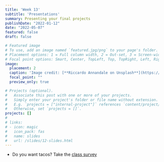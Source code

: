 ```yaml
---
title: 'Week 13'
subtitle: 'Presentations'
summary: Presenting your final projects
publishDate: "2022-01-12"
date: "2022-05-07"
featured: false
draft: false

# Featured image
# To use, add an image named `featured.jpg/png` to your page's folder.
# Placement options: 1 = Full column width, 2 = Out-set, 3 = Screen-width
# Focal point options: Smart, Center, TopLeft, Top, TopRight, Left, Right, BottomLeft, Bottom, BottomRight
image:
  placement: 2
  caption: 'Image credit: [**Riccardo Annandale on Unsplash**](https://unsplash.com/photos/7e2pe9wjL9M)'
  focal_point: ""
  preview_only: true

# Projects (optional).
#   Associate this post with one or more of your projects.
#   Simply enter your project's folder or file name without extension.
#   E.g. `projects = ["internal-project"]` references `content/project/deep-learning/index.md`.
#   Otherwise, set `projects = []`.
projects: []
# 
# links:
# - icon: magic
#   icon_pack: fas
#   name: slides
#   url: /slides/12-slides.html
---
```


- Do you want tacos? Take the [class survey](https://brown.co1.qualtrics.com/jfe/form/SV_0uBG8nc0WLLjJPw)



